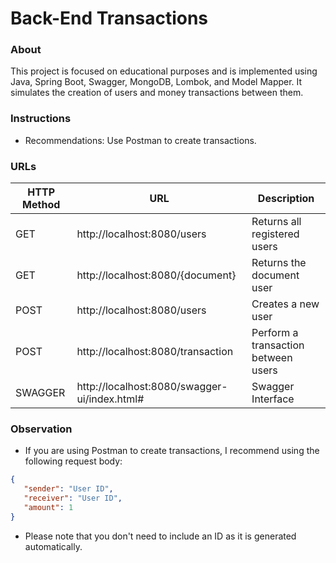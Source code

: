 # Back-End Transactions

### About

This project is focused on educational purposes and is implemented using Java, Spring Boot, Swagger, MongoDB, Lombok, and Model Mapper. It simulates the creation of users and money transactions between them.

### Instructions

- Recommendations: Use Postman to create transactions.

### URLs

| HTTP Method | URL                                     | Description                             |
|-------------|-----------------------------------------|-----------------------------------------|
| GET         | http://localhost:8080/users            | Returns all registered users            |
| GET         | http://localhost:8080/{document}            | Returns the document user           |
| POST        | http://localhost:8080/users            | Creates a new user                      |
| POST        | http://localhost:8080/transaction      | Perform a transaction between users    |
| SWAGGER     | http://localhost:8080/swagger-ui/index.html# | Swagger Interface                   |

### Observation
- If you are using Postman to create transactions, I recommend using the following request body:
 ```json
{
    "sender": "User ID",
    "receiver": "User ID",
    "amount": 1
}
```
- Please note that you don't need to include an ID as it is generated automatically.


